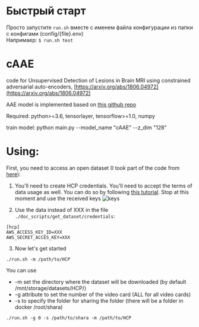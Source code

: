# Быстрый старт
Просто запустите `run.sh` вместе с именем файла конфигурации из папки с конфигами (config/{file}.env)  
Напримаер: ```$ run.sh test```

# cAAE

code for Unsupervised Detection of Lesions in Brain MRI using constrained adversarial auto-encoders, [https://arxiv.org/abs/1806.04972](https://arxiv.org/abs/1806.04972)

AAE model is implemented based on [this github repo](https://github.com/Naresh1318/Adversarial_Autoencoder)

Required: python>=3.6, tensorlayer, tensorflow>=1.0, numpy

train model:  python main.py --model_name "cAAE" --z_dim "128"

# Using:
First, you need to access an open dataset (I took part of the code from [here](https://github.com/jokedurnez/HCP_download)):
1. You'll need to create HCP credentials. You'll need to accept the terms of data usage as well. You can do so by following [this tutorial](https://wiki.humanconnectome.org/display/PublicData/How+To+Connect+to+Connectome+Data+via+AWS).
Stop at this moment and use the received keys
![keys](https://wiki.humanconnectome.org/download/attachments/67666030/image2015-1-7%2014%3A41%3A22.png?version=1&modificationDate=1420664134386&api=v2)

2. Use the data instead of XXX in the file `./doc_scripts/get_dataset/credentials`:
```
[hcp]
AWS_ACCESS_KEY_ID=XXX
AWS_SECRET_ACCES_KEY=XXX
```
3. Now let's get started
```
./run.sh -m /path/to/HCP
```
You can use  
* -m set the directory where the dataset will be downloaded (by default /mnt/storage/datasets/HCP/)
* -g attribute to set the number of the video card (ALL for all video cards)
* -s to specify the folder for sharing the folder (there will be a folder in docker /root/shara)
```
./run.sh -g 0 -s /path/to/shara -m /path/to/HCP
```
